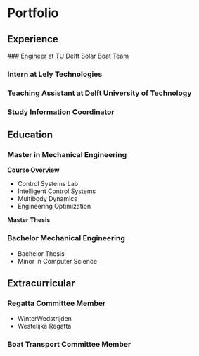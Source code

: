 # Portfolio

## Experience

[### Engineer at TU Delft Solar Boat Team](/pages/solarboat)

### Intern at Lely Technologies

### Teaching Assistant at Delft University of Technology

### Study Information Coordinator

## Education

### Master in Mechanical Engineering

**Course Overview**
- Control Systems Lab
- Intelligent Control Systems
- Multibody Dynamics
- Engineering Optimization

**Master Thesis**

### Bachelor Mechanical Engineering
- Bachelor Thesis
- Minor in Computer Science

## Extracurricular

### Regatta Committee Member
- WinterWedstrijden
- Westelijke Regatta

### Boat Transport Committee Member